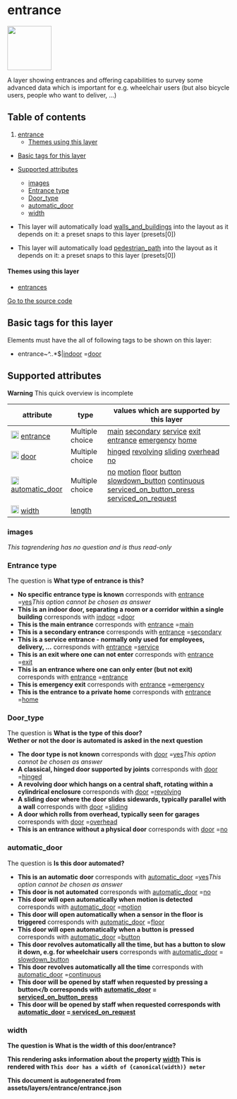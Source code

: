 entrance
==========



<img src='https://mapcomplete.osm.be/./assets/layers/entrance/door.svg' height="100px"> 

A layer showing entrances and offering capabilities to survey some advanced data which is important for e.g. wheelchair
users (but also bicycle users, people who want to deliver, ...)

## Table of contents

1. [entrance](#entrance)
    * [Themes using this layer](#themes-using-this-layer)

- [Basic tags for this layer](#basic-tags-for-this-layer)
- [Supported attributes](#supported-attributes)
    + [images](#images)
    + [Entrance type](#entrance-type)
    + [Door_type](#door_type)
    + [automatic_door](#automatic_door)
    + [width](#width)


- This layer will automatically load  [walls_and_buildings](./walls_and_buildings.md)  into the layout as it depends on
  it:  a preset snaps to this layer (presets[0])
- This layer will automatically load  [pedestrian_path](./pedestrian_path.md)  into the layout as it depends on it:  a
  preset snaps to this layer (presets[0])

#### Themes using this layer

- [entrances](https://mapcomplete.osm.be/entrances)

[Go to the source code](../assets/layers/entrance/entrance.json)



Basic tags for this layer
---------------------------



Elements must have the all of following tags to be shown on this layer:

- entrance~^..*$|<a href='https://wiki.openstreetmap.org/wiki/Key:indoor' target='_blank'>indoor</a>
  =<a href='https://wiki.openstreetmap.org/wiki/Tag:indoor%3Ddoor' target='_blank'>door</a>

Supported attributes
----------------------



**Warning** This quick overview is incomplete

attribute | type | values which are supported by this layer
----------- | ------ | ------------------------------------------
[<img src='https://mapcomplete.osm.be/assets/svg/statistics.svg' height='18px'>](https://taginfo.openstreetmap.org/keys/entrance#values) [entrance](https://wiki.openstreetmap.org/wiki/Key:entrance) | Multiple choice | [](https://wiki.openstreetmap.org/wiki/Tag:entrance%3D) [main](https://wiki.openstreetmap.org/wiki/Tag:entrance%3Dmain) [secondary](https://wiki.openstreetmap.org/wiki/Tag:entrance%3Dsecondary) [service](https://wiki.openstreetmap.org/wiki/Tag:entrance%3Dservice) [exit](https://wiki.openstreetmap.org/wiki/Tag:entrance%3Dexit) [entrance](https://wiki.openstreetmap.org/wiki/Tag:entrance%3Dentrance) [emergency](https://wiki.openstreetmap.org/wiki/Tag:entrance%3Demergency) [home](https://wiki.openstreetmap.org/wiki/Tag:entrance%3Dhome)
[<img src='https://mapcomplete.osm.be/assets/svg/statistics.svg' height='18px'>](https://taginfo.openstreetmap.org/keys/door#values) [door](https://wiki.openstreetmap.org/wiki/Key:door) | Multiple choice | [hinged](https://wiki.openstreetmap.org/wiki/Tag:door%3Dhinged) [revolving](https://wiki.openstreetmap.org/wiki/Tag:door%3Drevolving) [sliding](https://wiki.openstreetmap.org/wiki/Tag:door%3Dsliding) [overhead](https://wiki.openstreetmap.org/wiki/Tag:door%3Doverhead) [no](https://wiki.openstreetmap.org/wiki/Tag:door%3Dno)
[<img src='https://mapcomplete.osm.be/assets/svg/statistics.svg' height='18px'>](https://taginfo.openstreetmap.org/keys/automatic_door#values) [automatic_door](https://wiki.openstreetmap.org/wiki/Key:automatic_door) | Multiple choice | [no](https://wiki.openstreetmap.org/wiki/Tag:automatic_door%3Dno) [motion](https://wiki.openstreetmap.org/wiki/Tag:automatic_door%3Dmotion) [floor](https://wiki.openstreetmap.org/wiki/Tag:automatic_door%3Dfloor) [button](https://wiki.openstreetmap.org/wiki/Tag:automatic_door%3Dbutton) [slowdown_button](https://wiki.openstreetmap.org/wiki/Tag:automatic_door%3Dslowdown_button) [continuous](https://wiki.openstreetmap.org/wiki/Tag:automatic_door%3Dcontinuous) [serviced_on_button_press](https://wiki.openstreetmap.org/wiki/Tag:automatic_door%3Dserviced_on_button_press) [serviced_on_request](https://wiki.openstreetmap.org/wiki/Tag:automatic_door%3Dserviced_on_request)
[<img src='https://mapcomplete.osm.be/assets/svg/statistics.svg' height='18px'>](https://taginfo.openstreetmap.org/keys/width#values) [width](https://wiki.openstreetmap.org/wiki/Key:width) | [length](../SpecialInputElements.md#length) |

### images

_This tagrendering has no question and is thus read-only_

### Entrance type

The question is **What type of entrance is this?**

- **No specific entrance type is known** corresponds
  with <a href='https://wiki.openstreetmap.org/wiki/Key:entrance' target='_blank'>entrance</a>
  =<a href='https://wiki.openstreetmap.org/wiki/Tag:entrance%3Dyes' target='_blank'>yes</a>_This option cannot be chosen
  as answer_
- **This is an indoor door, separating a room or a corridor within a single building** corresponds
  with <a href='https://wiki.openstreetmap.org/wiki/Key:indoor' target='_blank'>indoor</a>
  =<a href='https://wiki.openstreetmap.org/wiki/Tag:indoor%3Ddoor' target='_blank'>door</a>
- **This is the main entrance** corresponds
  with <a href='https://wiki.openstreetmap.org/wiki/Key:entrance' target='_blank'>entrance</a>
  =<a href='https://wiki.openstreetmap.org/wiki/Tag:entrance%3Dmain' target='_blank'>main</a>
- **This is a secondary entrance** corresponds
  with <a href='https://wiki.openstreetmap.org/wiki/Key:entrance' target='_blank'>entrance</a>
  =<a href='https://wiki.openstreetmap.org/wiki/Tag:entrance%3Dsecondary' target='_blank'>secondary</a>
- **This is a service entrance - normally only used for employees, delivery, ...** corresponds
  with <a href='https://wiki.openstreetmap.org/wiki/Key:entrance' target='_blank'>entrance</a>
  =<a href='https://wiki.openstreetmap.org/wiki/Tag:entrance%3Dservice' target='_blank'>service</a>
- **This is an exit where one can not enter** corresponds
  with <a href='https://wiki.openstreetmap.org/wiki/Key:entrance' target='_blank'>entrance</a>
  =<a href='https://wiki.openstreetmap.org/wiki/Tag:entrance%3Dexit' target='_blank'>exit</a>
- **This is an entrance where one can only enter (but not exit)** corresponds
  with <a href='https://wiki.openstreetmap.org/wiki/Key:entrance' target='_blank'>entrance</a>
  =<a href='https://wiki.openstreetmap.org/wiki/Tag:entrance%3Dentrance' target='_blank'>entrance</a>
- **This is emergency exit** corresponds
  with <a href='https://wiki.openstreetmap.org/wiki/Key:entrance' target='_blank'>entrance</a>
  =<a href='https://wiki.openstreetmap.org/wiki/Tag:entrance%3Demergency' target='_blank'>emergency</a>
- **This is the entrance to a private home** corresponds
  with <a href='https://wiki.openstreetmap.org/wiki/Key:entrance' target='_blank'>entrance</a>
  =<a href='https://wiki.openstreetmap.org/wiki/Tag:entrance%3Dhome' target='_blank'>home</a>

### Door_type

The question is **What is the type of this door?<br/><span class='subtle'>Wether or not the door is automated is asked
in the next question</span>**

- **The door type is not known** corresponds
  with <a href='https://wiki.openstreetmap.org/wiki/Key:door' target='_blank'>door</a>
  =<a href='https://wiki.openstreetmap.org/wiki/Tag:door%3Dyes' target='_blank'>yes</a>_This option cannot be chosen as
  answer_
- **A classical, hinged door supported by joints** corresponds
  with <a href='https://wiki.openstreetmap.org/wiki/Key:door' target='_blank'>door</a>
  =<a href='https://wiki.openstreetmap.org/wiki/Tag:door%3Dhinged' target='_blank'>hinged</a>
- **A revolving door which hangs on a central shaft, rotating within a cylindrical enclosure** corresponds
  with <a href='https://wiki.openstreetmap.org/wiki/Key:door' target='_blank'>door</a>
  =<a href='https://wiki.openstreetmap.org/wiki/Tag:door%3Drevolving' target='_blank'>revolving</a>
- **A sliding door where the door slides sidewards, typically parallel with a wall** corresponds
  with <a href='https://wiki.openstreetmap.org/wiki/Key:door' target='_blank'>door</a>
  =<a href='https://wiki.openstreetmap.org/wiki/Tag:door%3Dsliding' target='_blank'>sliding</a>
- **A door which rolls from overhead, typically seen for garages** corresponds
  with <a href='https://wiki.openstreetmap.org/wiki/Key:door' target='_blank'>door</a>
  =<a href='https://wiki.openstreetmap.org/wiki/Tag:door%3Doverhead' target='_blank'>overhead</a>
- **This is an entrance without a physical door** corresponds
  with <a href='https://wiki.openstreetmap.org/wiki/Key:door' target='_blank'>door</a>
  =<a href='https://wiki.openstreetmap.org/wiki/Tag:door%3Dno' target='_blank'>no</a>

### automatic_door

The question is **Is this door automated?**

- **This is an automatic door** corresponds
  with <a href='https://wiki.openstreetmap.org/wiki/Key:automatic_door' target='_blank'>automatic_door</a>
  =<a href='https://wiki.openstreetmap.org/wiki/Tag:automatic_door%3Dyes' target='_blank'>yes</a>_This option cannot be
  chosen as answer_
- **This door is <b>not</b> automated** corresponds
  with <a href='https://wiki.openstreetmap.org/wiki/Key:automatic_door' target='_blank'>automatic_door</a>
  =<a href='https://wiki.openstreetmap.org/wiki/Tag:automatic_door%3Dno' target='_blank'>no</a>
- **This door will open automatically when <b>motion</b> is detected** corresponds
  with <a href='https://wiki.openstreetmap.org/wiki/Key:automatic_door' target='_blank'>automatic_door</a>
  =<a href='https://wiki.openstreetmap.org/wiki/Tag:automatic_door%3Dmotion' target='_blank'>motion</a>
- **This door will open automatically when a <b>sensor in the floor</b> is triggered** corresponds
  with <a href='https://wiki.openstreetmap.org/wiki/Key:automatic_door' target='_blank'>automatic_door</a>
  =<a href='https://wiki.openstreetmap.org/wiki/Tag:automatic_door%3Dfloor' target='_blank'>floor</a>
- **This door will open automatically when a <b>button is pressed</b>** corresponds
  with <a href='https://wiki.openstreetmap.org/wiki/Key:automatic_door' target='_blank'>automatic_door</a>
  =<a href='https://wiki.openstreetmap.org/wiki/Tag:automatic_door%3Dbutton' target='_blank'>button</a>
- **This door revolves automatically all the time, but has a <b>button to slow it down</b>, e.g. for wheelchair users**
  corresponds with <a href='https://wiki.openstreetmap.org/wiki/Key:automatic_door' target='_blank'>automatic_door</a>
  =<a href='https://wiki.openstreetmap.org/wiki/Tag:automatic_door%3Dslowdown_button' target='_blank'>
  slowdown_button</a>
- **This door revolves automatically all the time** corresponds
  with <a href='https://wiki.openstreetmap.org/wiki/Key:automatic_door' target='_blank'>automatic_door</a>
  =<a href='https://wiki.openstreetmap.org/wiki/Tag:automatic_door%3Dcontinuous' target='_blank'>continuous</a>
- **This door will be opened by staff when requested by <b>pressing a button</b** corresponds
  with <a href='https://wiki.openstreetmap.org/wiki/Key:automatic_door' target='_blank'>automatic_door</a>
  =<a href='https://wiki.openstreetmap.org/wiki/Tag:automatic_door%3Dserviced_on_button_press' target='_blank'>
  serviced_on_button_press</a>
- **This door will be opened by staff when requested** corresponds
  with <a href='https://wiki.openstreetmap.org/wiki/Key:automatic_door' target='_blank'>automatic_door</a>
  =<a href='https://wiki.openstreetmap.org/wiki/Tag:automatic_door%3Dserviced_on_request' target='_blank'>
  serviced_on_request</a>

### width

The question is **What is the width of this door/entrance?**

This rendering asks information about the property  [width](https://wiki.openstreetmap.org/wiki/Key:width)
This is rendered with `This door has a width of {canonical(width)} meter`

This document is autogenerated from assets/layers/entrance/entrance.json